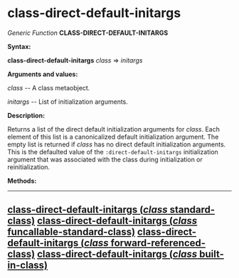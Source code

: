class-direct-default-initargs
=============================

*Generic Function* **CLASS-DIRECT-DEFAULT-INITARGS**

**Syntax:**

**class-direct-default-initargs** *class* => *initargs*

**Arguments and values:**

*class* -- A class metaobject.

*initargs* -- List of initialization arguments.

**Description:**

Returns a list of the direct default initialization arguments for *class*. Each element of this list is a canonicalized default initialization argument. The empty list is returned if *class* has no direct default initialization arguments. This is the defaulted value of the `:direct-default-initargs` initialization argument that was associated with the class during initialization or reinitialization.

**Methods:**

  ---------------------------------------------------------------------------------------------------------------------------------------
  [**class-direct-default-initargs** (*class* standard-class)](class-direct-default-initargs-standard-class.md)
  [**class-direct-default-initargs** (*class* funcallable-standard-class)](class-direct-default-initargs-funcallable-standard-class.md)
  [**class-direct-default-initargs** (*class* forward-referenced-class)](class-direct-default-initargs-forward-referenced-class.md)
  [**class-direct-default-initargs** (*class* built-in-class)](class-direct-default-initargs-built-in-class.md)
  ---------------------------------------------------------------------------------------------------------------------------------------


